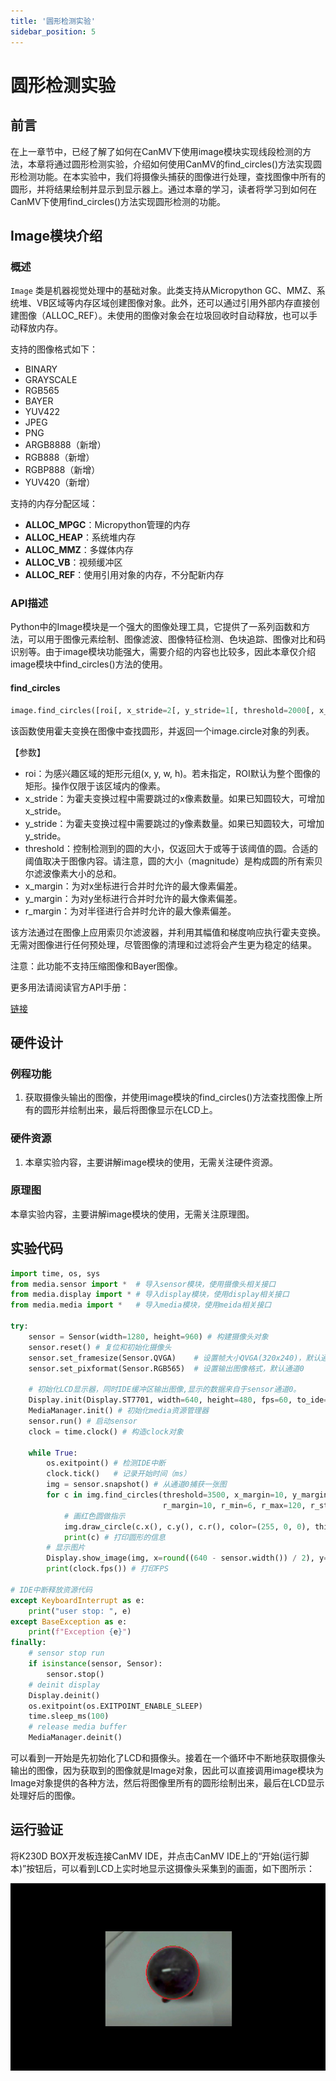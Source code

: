 ```yaml
---
title: '圆形检测实验'
sidebar_position: 5
---
```


# 圆形检测实验

## 前言

在上一章节中，已经了解了如何在CanMV下使用image模块实现线段检测的方法，本章将通过圆形检测实验，介绍如何使用CanMV的find_circles()方法实现圆形检测功能。在本实验中，我们将摄像头捕获的图像进行处理，查找图像中所有的圆形，并将结果绘制并显示到显示器上。通过本章的学习，读者将学习到如何在CanMV下使用find_circles()方法实现圆形检测的功能。

## Image模块介绍

### 概述

`Image` 类是机器视觉处理中的基础对象。此类支持从Micropython GC、MMZ、系统堆、VB区域等内存区域创建图像对象。此外，还可以通过引用外部内存直接创建图像（ALLOC_REF）。未使用的图像对象会在垃圾回收时自动释放，也可以手动释放内存。

支持的图像格式如下：

- BINARY
- GRAYSCALE
- RGB565
- BAYER
- YUV422
- JPEG
- PNG
- ARGB8888（新增）
- RGB888（新增）
- RGBP888（新增）
- YUV420（新增）

支持的内存分配区域：

- **ALLOC_MPGC**：Micropython管理的内存
- **ALLOC_HEAP**：系统堆内存
- **ALLOC_MMZ**：多媒体内存
- **ALLOC_VB**：视频缓冲区
- **ALLOC_REF**：使用引用对象的内存，不分配新内存

### API描述

‌Python中的Image模块是一个强大的图像处理工具，它提供了一系列函数和方法，可以用于图像元素绘制、图像滤波、图像特征检测、色块追踪、图像对比和码识别等。由于image模块功能强大，需要介绍的内容也比较多，因此本章仅介绍image模块中find_circles()方法的使用。

#### find_circles

```python
image.find_circles([roi[, x_stride=2[, y_stride=1[, threshold=2000[, x_margin=10[, y_margin=10[, r_margin=10]]]]]]])
```

该函数使用霍夫变换在图像中查找圆形，并返回一个image.circle对象的列表。

【参数】

- roi：为感兴趣区域的矩形元组(x, y, w, h)。若未指定，ROI默认为整个图像的矩形。操作仅限于该区域内的像素。
- x_stride：为霍夫变换过程中需要跳过的x像素数量。如果已知圆较大，可增加x_stride。
- y_stride：为霍夫变换过程中需要跳过的y像素数量。如果已知圆较大，可增加y_stride。
- threshold：控制检测到的圆的大小，仅返回大于或等于该阈值的圆。合适的阈值取决于图像内容。请注意，圆的大小（magnitude）是构成圆的所有索贝尔滤波像素大小的总和。
- x_margin：为对x坐标进行合并时允许的最大像素偏差。
- y_margin：为对y坐标进行合并时允许的最大像素偏差。
- r_margin：为对半径进行合并时允许的最大像素偏差。

该方法通过在图像上应用索贝尔滤波器，并利用其幅值和梯度响应执行霍夫变换。无需对图像进行任何预处理，尽管图像的清理和过滤将会产生更为稳定的结果。

注意：此功能不支持压缩图像和Bayer图像。

更多用法请阅读官方API手册：

[链接](https://www.kendryte.com/k230_canmv/zh/main/zh/api/openmv/image.html)

## 硬件设计

### 例程功能

1. 获取摄像头输出的图像，并使用image模块的find_circles()方法查找图像上所有的圆形并绘制出来，最后将图像显示在LCD上。

### 硬件资源

1. 本章实验内容，主要讲解image模块的使用，无需关注硬件资源。


### 原理图

本章实验内容，主要讲解image模块的使用，无需关注原理图。

## 实验代码

``` python
import time, os, sys
from media.sensor import *  # 导入sensor模块，使用摄像头相关接口
from media.display import * # 导入display模块，使用display相关接口
from media.media import *   # 导入media模块，使用meida相关接口

try:
    sensor = Sensor(width=1280, height=960) # 构建摄像头对象
    sensor.reset() # 复位和初始化摄像头
    sensor.set_framesize(Sensor.QVGA)    # 设置帧大小QVGA(320x240)，默认通道0
    sensor.set_pixformat(Sensor.RGB565)  # 设置输出图像格式，默认通道0

    # 初始化LCD显示器，同时IDE缓冲区输出图像,显示的数据来自于sensor通道0。
    Display.init(Display.ST7701, width=640, height=480, fps=60, to_ide=True)
    MediaManager.init() # 初始化media资源管理器
    sensor.run() # 启动sensor
    clock = time.clock() # 构造clock对象

    while True:
        os.exitpoint() # 检测IDE中断
        clock.tick()   # 记录开始时间（ms）
        img = sensor.snapshot() # 从通道0捕获一张图
        for c in img.find_circles(threshold=3500, x_margin=10, y_margin=10,
                                  r_margin=10, r_min=6, r_max=120, r_step=2):
            # 画红色圆做指示
            img.draw_circle(c.x(), c.y(), c.r(), color=(255, 0, 0), thickness=2)
            print(c) # 打印圆形的信息
        # 显示图片
        Display.show_image(img, x=round((640 - sensor.width()) / 2), y=round((480 - sensor.height()) / 2))
        print(clock.fps()) # 打印FPS

# IDE中断释放资源代码
except KeyboardInterrupt as e:
    print("user stop: ", e)
except BaseException as e:
    print(f"Exception {e}")
finally:
    # sensor stop run
    if isinstance(sensor, Sensor):
        sensor.stop()
    # deinit display
    Display.deinit()
    os.exitpoint(os.EXITPOINT_ENABLE_SLEEP)
    time.sleep_ms(100)
    # release media buffer
    MediaManager.deinit()
```

可以看到一开始是先初始化了LCD和摄像头。接着在一个循环中不断地获取摄像头输出的图像，因为获取到的图像就是Image对象，因此可以直接调用image模块为Image对象提供的各种方法，然后将图像里所有的圆形绘制出来，最后在LCD显示处理好后的图像。

## 运行验证

将K230D BOX开发板连接CanMV IDE，并点击CanMV IDE上的“开始(运行脚本)”按钮后，可以看到LCD上实时地显示这摄像头采集到的画面，如下图所示：

![01](./img/06.png)

